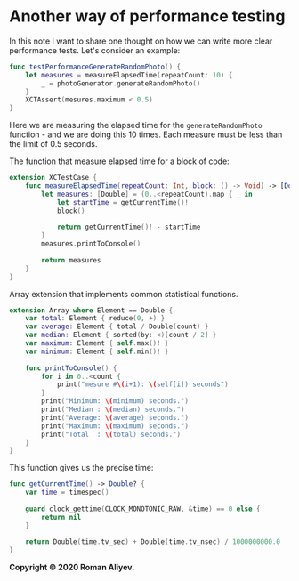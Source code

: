 # Another way of performance testing

In this note I want to share one thought on how we can write more clear performance tests. Let's consider an example:

```swift
func testPerformanceGenerateRandomPhoto() {
    let measures = measureElapsedTime(repeatCount: 10) {
        _ = photoGenerator.generateRandomPhoto()
    }
    XCTAssert(mesures.maximum < 0.5)
}
```

Here we are measuring the elapsed time for the ```generateRandomPhoto``` function - and we are doing this 10 times. Each measure must be less than the limit of 0.5 seconds.

The function that measure elapsed time for a block of code:

```swift
extension XCTestCase {
    func measureElapsedTime(repeatCount: Int, block: () -> Void) -> [Double] {
        let measures: [Double] = (0..<repeatCount).map { _ in
            let startTime = getCurrentTime()!
            block()
            
            return getCurrentTime()! - startTime
        }
        measures.printToConsole()
        
        return measures
    }
}
```

Array extension that implements common statistical functions.

```swift
extension Array where Element == Double {
    var total: Element { reduce(0, +) }
    var average: Element { total / Double(count) }
    var median: Element { sorted(by: <)[count / 2] }
    var maximum: Element { self.max()! }
    var minimum: Element { self.min()! }
    
    func printToConsole() {
        for i in 0..<count {
            print("mesure #\(i+1): \(self[i]) seconds")
        }
        print("Minimum: \(minimum) seconds.")
        print("Median : \(median) seconds.")
        print("Average: \(average) seconds.")
        print("Maximum: \(maximum) seconds.")
        print("Total  : \(total) seconds.")
    }
}
```

This function gives us the precise time:

```swift
func getCurrentTime() -> Double? {
    var time = timespec()
    
    guard clock_gettime(CLOCK_MONOTONIC_RAW, &time) == 0 else {
        return nil
    }
    
    return Double(time.tv_sec) + Double(time.tv_nsec) / 1000000000.0
}
```

**Copyright © 2020 Roman Aliyev.**
